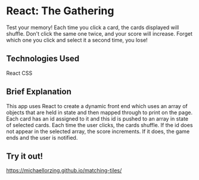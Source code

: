 # React: The Gathering

Test your memory! Each time you click a card, the cards displayed will shuffle. Don't click the same one twice, and your score will increase. 
Forget which one you click and select it a second time, you lose!


## Technologies Used

React
CSS

## Brief Explanation

This app uses React to create a dynamic front end which uses an array of objects that are held in state and then mapped through to print on the page. Each card has an id assigned to it and this id is pushed to an array in state of selected cards. Each time the user clicks, the cards shuffle. If the id does not appear in the selected array, the score increments. If it does, the game ends and the user is notified. 

## Try it out!

https://michaellorzing.github.io/matching-tiles/
